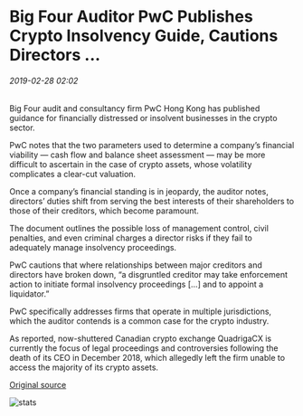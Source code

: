 # Big Four Auditor PwC Publishes Crypto Insolvency Guide, Cautions Directors ...

###### 2019-02-28 02:02

Big Four audit and consultancy firm PwC Hong Kong has published guidance for financially distressed or insolvent businesses in the crypto sector.

PwC notes that the two parameters used to determine a company’s financial viability — cash flow and balance sheet assessment — may be more difficult to ascertain in the case of crypto assets, whose volatility complicates a clear-cut valuation.

Once a company’s financial standing is in jeopardy, the auditor notes, directors’ duties shift from serving the best interests of their shareholders to those of their creditors, which become paramount.

The document outlines the possible loss of management control, civil penalties, and even criminal charges a director risks if they fail to adequately manage insolvency proceedings.

PwC cautions that where relationships between major creditors and directors have broken down, “a disgruntled creditor may take enforcement action to initiate formal insolvency proceedings \[...\] and to appoint a liquidator.”

PwC specifically addresses firms that operate in multiple jurisdictions, which the auditor contends is a common case for the crypto industry.

As reported, now-shuttered Canadian crypto exchange QuadrigaCX is currently the focus of legal proceedings and controversies following the death of its CEO in December 2018, which allegedly left the firm unable to access the majority of its crypto assets.

[Original source](https://cointelegraph.com/news/big-four-auditor-pwc-publishes-crypto-insolvency-guide-cautions-directors)

![stats](https://c.statcounter.com/11760860/0/a89fa40b/1/ "stats")